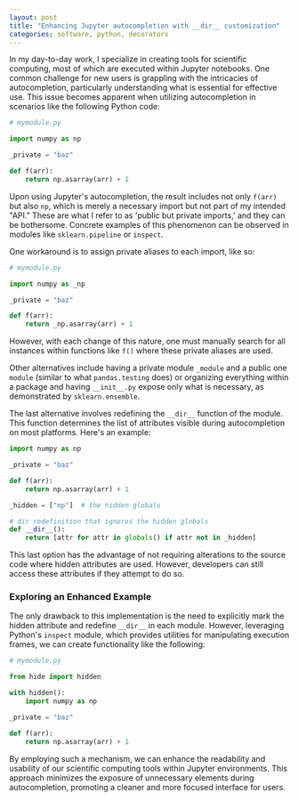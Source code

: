 ```yaml
---
layout: post
title: "Enhancing Jupyter autocompletion with __dir__ customization"
categories: software, python, decorators
---
```

In my day-to-day work, I specialize in creating tools for scientific computing, most of which are executed within Jupyter notebooks. One common challenge for new users is grappling with the intricacies of autocompletion, particularly understanding what is essential for effective use. This issue becomes apparent when utilizing autocompletion in scenarios like the following Python code:

```python
# mymodule.py

import numpy as np

_private = "baz"

def f(arr):
    return np.asarray(arr) + 1
```

Upon using Jupyter's autocompletion, the result includes not only `f(arr)` but also `np`, which is merely a necessary import but not part of my intended "API." These are what I refer to as 'public but private imports,' and they can be bothersome. Concrete examples of this phenomenon can be observed in modules like `sklearn.pipeline` or `inspect`.

One workaround is to assign private aliases to each import, like so:

```python
# mymodule.py

import numpy as _np

_private = "baz"

def f(arr):
    return _np.asarray(arr) + 1
```

However, with each change of this nature, one must manually search for all instances within functions like `f()` where these private aliases are used.

Other alternatives include having a private module `_module` and a public one `module` (similar to what `pandas.testing` does) or organizing everything within a package and having `__init__.py` expose only what is necessary, as demonstrated by `sklearn.ensemble`.

The last alternative involves redefining the `__dir__` function of the module. This function determines the list of attributes visible during autocompletion on most platforms. Here's an example:

```python
import numpy as np

_private = "baz"

def f(arr):
    return np.asarray(arr) + 1

_hidden = ["np"]  # the hidden globals

# dir redefinition that ignores the hidden globals
def __dir__():
    return [attr for attr in globals() if attr not in _hidden]
```

This last option has the advantage of not requiring alterations to the source code where hidden attributes are used. However, developers can still access these attributes if they attempt to do so.

### Exploring an Enhanced Example

The only drawback to this implementation is the need to explicitly mark the hidden attribute and redefine `__dir__` in each module. However, leveraging Python's `inspect` module, which provides utilities for manipulating execution frames, we can create functionality like the following:

```python
# mymodule.py

from hide import hidden

with hidden():
    import numpy as np

_private = "baz"

def f(arr):
    return np.asarray(arr) + 1
```

By employing such a mechanism, we can enhance the readability and usability of our scientific computing tools within Jupyter environments. This approach minimizes the exposure of unnecessary elements during autocompletion, promoting a cleaner and more focused interface for users.

